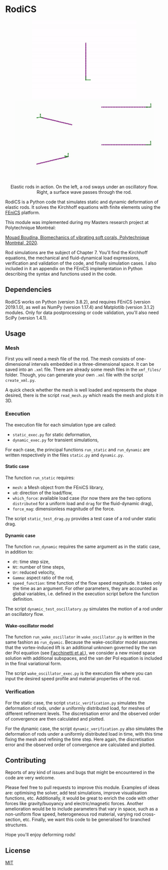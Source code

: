 # RodiCS

<p align="center">
    <img src="gallery/oscillatory_omeg12alpha065.gif" height="250" alt="Swaying elastic rod"/>
    <img src="gallery/Cy100_wave.gif" height="250" alt="Vortex-induced vibrations with reconfiguration"/>
</p>
<p align="center">
  Elastic rods in action. On the left, a rod sways under an oscillatory flow. Right, a surface wave passes through the rod.
</p>

RodiCS is a Python code that simulates static and dynamic deformation of elastic rods. It solves the Kirchhoff equations with finite elements using the [FEniCS](https://fenicsproject.org/) platform.

This module was implemented during my Masters research project at Polytechnique Montréal:

[Mouad Boudina, Biomechanics of vibrating soft corals, Polytechnique Montréal, 2020](https://publications.polymtl.ca/4xxx/).

Rod simulations are the subject of Chapter 7. You'll find the Kirchhoff equations, the mechanical and fluid-dynamical load expressions, verification and validation of the code, and finally simulation cases. I also included in it an appendix on the FEniCS implementation in Python describing the syntax and functions used in the code.

## Dependencies

RodiCS works on Python (version 3.8.2), and requires FEniCS (version 2019.1.0), as well as NumPy (version 1.17.4) and Matplotlib (version 3.1.2) modules. Only for data postprocessing or code validation, you'll also need SciPy (version 1.4.1).

## Usage

### Mesh

First you will need a mesh file of the rod. The mesh consists of one-dimensional intervals embedded in a three-dimensional space. It can be saved into an `.xml` file. There are already some mesh files in the `xmf_files/` folder. Though, you can generate your own `.xml` file with the script `create_xml.py`.

A quick check whether the mesh is well loaded and represents the shape desired, there is the script `read_mesh.py` which reads the mesh and plots it in 3D.

### Execution

The execution file for each simulation type are called:
- `static_exec.py` for static deformation,
- `dynamic_exec.py` for transient simulations,

For each case, the principal functions `run_static` and `run_dynamic` are written respectively in the files `static.py` and `dynamic.py`.

#### Static case
The function `run_static` requires:

- `mesh`: a Mesh object from the FEniCS library,
- `u0`: direction of the load/flow,
- `which_force`: available load case (for now there are the two options `distributed` for a uniform load and `drag` for the fluid-dynamic drag),
- `force_mag`: dimensionless magnitude of the force.

The script `static_test_drag.py` provides a test case of a rod under static drag.

#### Dynamic case
The function `run_dynamic` requires the same argument as in the static case, in addition to:

- `dt`: time step size,
- `Nt`: number of time steps,
- `Ur`: reduced velocity,
- `Gamma`: aspect ratio of the rod,
- `speed_function`: time function of the flow speed magnitude. It takes only the time as an argument. For other parameters, they are accounted as global variables, i.e. defined in the execution script before the function definition.

The script `dynamic_test_oscillatory.py` simulates the motion of a rod under an oscillatory flow.

#### Wake-oscillator model
The function `run_wake_oscillator` in `wake_oscillator.py` is written in the same fashion as `run_dyamic`. Because the wake-oscillator model assumes that the vortex-induced lift is an additional unknown governed by the van der Pol equation (see [Facchinetti et al.](https://www.sciencedirect.com/science/article/abs/pii/S0889974603001853)), we consider a new mixed space solution with additional subspaces, and the van der Pol equation is included in the final variational form.

The script `wake_oscillator_exec.py` is the execution file where you can input the desired speed profile and material properties of the rod. 

### Verification
For the static case, the script `static_verification.py` simulates the deformation of rods, under a uniformly distributed load, for meshes of different refinement levels. The discretisation error and the observed order of convergence are then calculated and plotted.

For the dynamic case, the script `dynamic_verification.py` also simulates the deformation of rods under a uniformly distributed load in time, with this time fixing the mesh and refining the time step. Here again, the discretisation error and the observed order of convergence are calculated and plotted.

## Contributing
Reports of any kind of issues and bugs that might be encountered in the code are very welcome.

Please feel free to pull requests to improve this module. Examples of ideas are: optimising the solver, add test simulations, improve visualisation functions, etc. Additionally, it would be great to enrich the code with other forces like gravity/buoyancy and electric/magnetic forces. Another amelioration would be to include parameters that vary in space, such as a non-uniform flow speed, heterogeneous rod material, varying rod cross-section, etc. Finally, we want this code to be generalised for branched structures.

Hope you'll enjoy deforming rods!

## License
[MIT](https://choosealicense.com/licenses/mit/)

